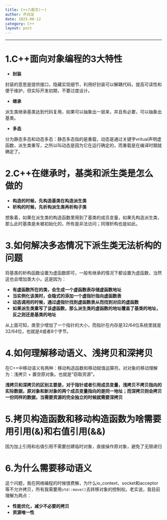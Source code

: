 ```yaml
---
title: C++八股文(一)
author: 齐兆龙
date: 2025-08-12
category: C++
layout: post
---
```


---
# 1.C++面向对象编程的3大特性
- **封装**  

封装的意思是提供接口，隐藏实现细节，利用好封装可以解耦代码，提高可读性和便于维护，但实际开发初期，不要过度设计。

- **继承**  

派生类继承基类达到代码复用，如果可以抽象出一层来，并且有必要，可以抽象出基类。

- **多态**  

分为静态多态和动态多态：静态多态指的是重载，动态是通过关键字vritual声明虚函数，派生类重写，之所以叫动态是因为它在运行确定的，而重载是在编译时期就确定了。 

# 2.C++在继承时，基类和派生类是怎么做的
- **构造的时候，先构造基类在构造派生类**
- **析构的时候，先析构派生类再析构子类**   

想象着，如果在派生类的构造函数里用到了基类的成员变量，如果先构造派生类，那么此时基类是未被初始化的，所有是非法访问；同理析构也是如此。

# 3.如何解决多态情况下派生类无法析构的问题
将基类的析构函数设置为虚函数即可，一般有继承的情况下都设置为虚函数，当然这也会增加类大小。这是因为：

- **有虚函数所在的类，会生成一个虚函数表存储虚函数地址**
- **当实例化该类时，会隐式的添加一个虚指针指向虚函数表**
- **动态调用的时候，通过虚指针找到虚函数表从而找到对应的虚函数**
- **如果派生类重写了该虚函数，那么派生类的虚函数的地址覆盖了基类的地址，反之则还是基类的地址**  

从上面可知，类至少增加了一个指针的大小，而指针在内存是32/64位系统里就是32/64位，也就是4或者8个字节。

# 4.如何理解移动语义、浅拷贝和深拷贝
在C++中移动语义有两种：移动构造函数和移动赋值运算符。对对象的移动理解为：浅拷贝 + 置空原对象。也就是"窃取资源"。

**浅拷贝和深拷贝的区别主要是，对于指针或者引用成员变量，浅拷贝不拷贝指向的实际数据，原对象和新对象的两个成员变量指向的是同一地址；而深拷贝则会拷贝一份同样的数据，当需要资源的完全独立的时候就需要深拷贝**

# 5.拷贝构造函数和移动构造函数为啥需要用引用(&)和右值引用(&&)
因为加上引用和右值引用不需要创建临时对象，直接操作原对象，避免了无限递归

# 6.为什么需要移动语义
这个问题，我在网络编程的时候很费解，为什么io_context、socket和acceptor等不允许拷贝，所有我需要用`std::move()`去转移对象的控制权。老实说，我目前理解为两点：
- **性能优化，减少不必要的拷贝**
- **资源唯一性**
